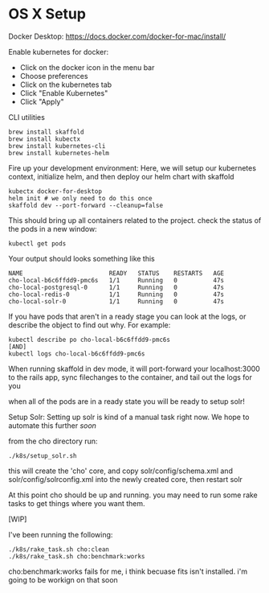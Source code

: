 # OS X Setup

Docker Desktop:
https://docs.docker.com/docker-for-mac/install/

Enable kubernetes for docker:
* Click on the docker icon in the menu bar
* Choose preferences
* Click on the kubernetes tab
* Click "Enable Kubernetes"
* Click "Apply"

CLI utilities
```
brew install skaffold
brew install kubectx
brew install kubernetes-cli
brew install kubernetes-helm
```

Fire up your development environment:
Here, we will setup our kubernetes context, initialize helm, and then deploy our helm chart with skaffold
```
kubectx docker-for-desktop
helm init # we only need to do this once 
skaffold dev --port-forward --cleanup=false
```

This should bring up all containers related to the project. check the status of the pods in a new window:
```
kubectl get pods
```
Your output should looks something like this 
```
NAME                        READY   STATUS    RESTARTS   AGE
cho-local-b6c6ffdd9-pmc6s   1/1     Running   0          47s
cho-local-postgresql-0      1/1     Running   0          47s
cho-local-redis-0           1/1     Running   0          47s
cho-local-solr-0            1/1     Running   0          47s
```

If you have pods that aren't in a ready stage you can look at the logs, or describe the object to find out why. For example:

```
kubectl describe po cho-local-b6c6ffdd9-pmc6s 
[AND]
kubectl logs cho-local-b6c6ffdd9-pmc6s 
```

When running skaffold in dev mode, it will port-forward your localhost:3000 to the rails app, sync filechanges to the container, and tail out the logs for you

when all of the pods are in a ready state you will be ready to setup solr! 

Setup Solr:
Setting up solr is kind of a manual task right now. We hope to automate this further *soon*

from the cho directory run:
```
./k8s/setup_solr.sh
```

this will create the 'cho' core, and copy solr/config/schema.xml and solr/config/solrconfig.xml into the newly created core, then restart solr

At this point cho should be up and running. you may need to run some rake tasks to get things where you want them. 

[WIP]

I've been running the following:
```
./k8s/rake_task.sh cho:clean
./k8s/rake_task.sh cho:benchmark:works
```

cho:benchmark:works fails for me, i think becuase fits isn't installed. i'm going to be workign on that soon



